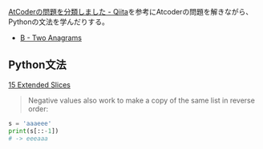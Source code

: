 [AtCoderの問題を分類しました - Qiita](https://qiita.com/KoyanagiHitoshi/items/32dc42d8c5ee75339e54)を参考にAtcoderの問題を解きながら、Pythonの文法を学んだりする。

- [B - Two Anagrams](https://atcoder.jp/contests/abc082/tasks/abc082_b)

## Python文法

[15 Extended Slices](https://docs.python.org/2.3/whatsnew/section-slices.html)

> Negative values also work to make a copy of the same list in reverse order:

```py
s = 'aaaeee'
print(s[::-1])
# -> eeeaaa
```
